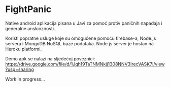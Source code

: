# FightPanic

Native android aplikacija pisana u Javi za pomoć protiv paničnih napadaja i generalne anskioznosti. 

Koristi popratne usluge koje su omogućene pomoću firebase-a, Node.js servera i MongoDB NoSQL baze podataka.
Node.js server je hostan na Heroku platformi.

Demo apk se nalazi na sljedećoj poveznici: https://drive.google.com/file/d/1Jqh19TaTNMNkjj1308NNV3IrecVASK7l/view?usp=sharing

Work in progress...
